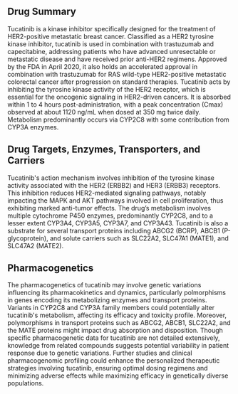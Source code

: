 ## Drug Summary
Tucatinib is a kinase inhibitor specifically designed for the treatment of HER2-positive metastatic breast cancer. Classified as a HER2 tyrosine kinase inhibitor, tucatinib is used in combination with trastuzumab and capecitabine, addressing patients who have advanced unresectable or metastatic disease and have received prior anti-HER2 regimens. Approved by the FDA in April 2020, it also holds an accelerated approval in combination with trastuzumab for RAS wild-type HER2-positive metastatic colorectal cancer after progression on standard therapies. Tucatinib acts by inhibiting the tyrosine kinase activity of the HER2 receptor, which is essential for the oncogenic signaling in HER2-driven cancers. It is absorbed within 1 to 4 hours post-administration, with a peak concentration (Cmax) observed at about 1120 ng/mL when dosed at 350 mg twice daily. Metabolism predominantly occurs via CYP2C8 with some contribution from CYP3A enzymes.

## Drug Targets, Enzymes, Transporters, and Carriers
Tucatinib's action mechanism involves inhibition of the tyrosine kinase activity associated with the HER2 (ERBB2) and HER3 (ERBB3) receptors. This inhibition reduces HER2-mediated signaling pathways, notably impacting the MAPK and AKT pathways involved in cell proliferation, thus exhibiting marked anti-tumor effects. The drug’s metabolism involves multiple cytochrome P450 enzymes, predominantly CYP2C8, and to a lesser extent CYP3A4, CYP3A5, CYP3A7, and CYP3A43. Tucatinib is also a substrate for several transport proteins including ABCG2 (BCRP), ABCB1 (P-glycoprotein), and solute carriers such as SLC22A2, SLC47A1 (MATE1), and SLC47A2 (MATE2).

## Pharmacogenetics
The pharmacogenetics of tucatinib may involve genetic variations influencing its pharmacokinetics and dynamics, particularly polmorphisms in genes encoding its metabolizing enzymes and transport proteins. Variants in CYP2C8 and CYP3A family members could potentially alter tucatinib's metabolism, affecting its efficacy and toxicity profile. Moreover, polymorphisms in transport proteins such as ABCG2, ABCB1, SLC22A2, and the MATE proteins might impact drug absorption and disposition. Though specific pharmacogenetic data for tucatinib are not detailed extensively, knowledge from related compounds suggests potential variability in patient response due to genetic variations. Further studies and clinical pharmacogenomic profiling could enhance the personalized therapeutic strategies involving tucatinib, ensuring optimal dosing regimens and minimizing adverse effects while maximizing efficacy in genetically diverse populations.